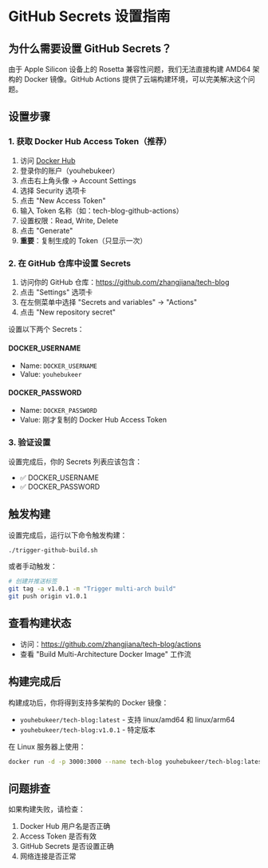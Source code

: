 # GitHub Secrets 设置指南

## 为什么需要设置 GitHub Secrets？

由于 Apple Silicon 设备上的 Rosetta 兼容性问题，我们无法直接构建 AMD64 架构的 Docker 镜像。GitHub Actions 提供了云端构建环境，可以完美解决这个问题。

## 设置步骤

### 1. 获取 Docker Hub Access Token（推荐）

1. 访问 [Docker Hub](https://hub.docker.com/)
2. 登录你的账户（youhebukeer）
3. 点击右上角头像 → Account Settings
4. 选择 Security 选项卡
5. 点击 "New Access Token"
6. 输入 Token 名称（如：tech-blog-github-actions）
7. 设置权限：Read, Write, Delete
8. 点击 "Generate"
9. **重要**：复制生成的 Token（只显示一次）

### 2. 在 GitHub 仓库中设置 Secrets

1. 访问你的 GitHub 仓库：https://github.com/zhangjiana/tech-blog
2. 点击 "Settings" 选项卡
3. 在左侧菜单中选择 "Secrets and variables" → "Actions"
4. 点击 "New repository secret"

设置以下两个 Secrets：

#### DOCKER_USERNAME
- Name: `DOCKER_USERNAME`
- Value: `youhebukeer`

#### DOCKER_PASSWORD
- Name: `DOCKER_PASSWORD`
- Value: 刚才复制的 Docker Hub Access Token

### 3. 验证设置

设置完成后，你的 Secrets 列表应该包含：
- ✅ DOCKER_USERNAME
- ✅ DOCKER_PASSWORD

## 触发构建

设置完成后，运行以下命令触发构建：

```bash
./trigger-github-build.sh
```

或者手动触发：

```bash
# 创建并推送标签
git tag -a v1.0.1 -m "Trigger multi-arch build"
git push origin v1.0.1
```

## 查看构建状态

- 访问：https://github.com/zhangjiana/tech-blog/actions
- 查看 "Build Multi-Architecture Docker Image" 工作流

## 构建完成后

构建成功后，你将得到支持多架构的 Docker 镜像：
- `youhebukeer/tech-blog:latest` - 支持 linux/amd64 和 linux/arm64
- `youhebukeer/tech-blog:v1.0.1` - 特定版本

在 Linux 服务器上使用：
```bash
docker run -d -p 3000:3000 --name tech-blog youhebukeer/tech-blog:latest
```

## 问题排查

如果构建失败，请检查：
1. Docker Hub 用户名是否正确
2. Access Token 是否有效
3. GitHub Secrets 是否设置正确
4. 网络连接是否正常 